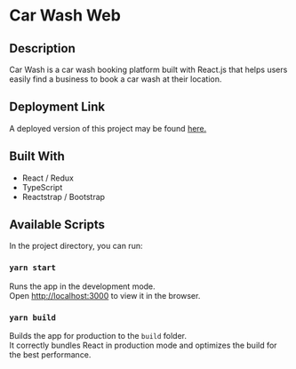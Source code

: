 # Car Wash Web

## Description

Car Wash is a car wash booking platform built with React.js that helps users easily find a business to book a car wash at their location.

## Deployment Link

A deployed version of this project may be found [here.](https://timc3209.github.io/car-wash-web)

## Built With

- React / Redux
- TypeScript
- Reactstrap / Bootstrap

## Available Scripts

In the project directory, you can run:

### `yarn start`

Runs the app in the development mode.<br />
Open [http://localhost:3000](http://localhost:3000) to view it in the browser.

### `yarn build`

Builds the app for production to the `build` folder.<br />
It correctly bundles React in production mode and optimizes the build for the best performance.
